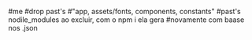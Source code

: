 #me
#drop past's
#"app, assets/fonts, components, constants"
#past's nodile_modules ao excluir, com o npm i ela gera
#novamente com baase nos .json